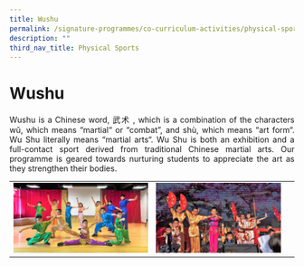 ```yaml
---
title: Wushu
permalink: /signature-programmes/co-curriculum-activities/physical-sports/wushu/
description: ""
third_nav_title: Physical Sports
---
```

# Wushu
<p align="Justify">Wushu is a Chinese word, 武术 , which is a combination of the characters wǔ, which means “martial“ or “combat”, and shù, which means “art form“.  Wu Shu literally means “martial arts“. Wu Shu is both an exhibition and a full-contact sport derived from traditional Chinese martial arts.  Our programme is geared towards nurturing students to appreciate the art as they strengthen their bodies.</p>

<table width="100%"><tbody>
<tr><td><img src="/images/OurCurriculum/cca07-1.jpg" style="width:100%">
</td>
<td ><img src="/images/OurCurriculum/cca08.jpg" style="width:93%"></td>
</tr></tbody></table>
